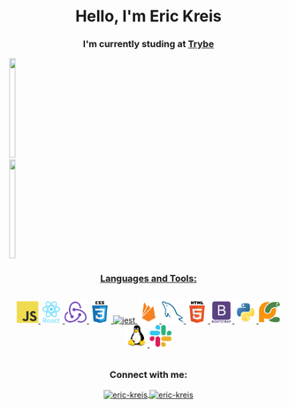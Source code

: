 <div> 
<h1 align="center">Hello, I'm Eric Kreis</h1>
  <h3 align="center"> I'm currently studing at <a href="https://www.betrybe.com/" target="_blank">Trybe</a></h3>

 <div style="display: flex">
  <a href="https://github.com/eric-kreis">
  <img height="180em" width="49%" src="https://github-readme-stats.vercel.app/api?username=eric-kreis&show_icons=true&theme=tokyonight&include_all_commits=true&count_private=true"/>
  <img height="179em" width="49%" src="https://github-readme-stats.vercel.app/api/top-langs/?username=eric-kreis&layout=compact&langs_count=7&theme=tokyonight"/>
</div>

<h3 align="center">Languages and Tools:</h3>
<div style="display: flex; justify-content: space-around" width: "100%">
 <p align="center"> 
  <a href="https://developer.mozilla.org/en-US/docs/Web/JavaScript" target="_blank">
   <img src="https://raw.githubusercontent.com/devicons/devicon/master/icons/javascript/javascript-original.svg" alt="javascript" width="40" height="40"/>
  </a>
  <a href="https://reactjs.org" target="_blank">
   <img src="https://raw.githubusercontent.com/devicons/devicon/master/icons/react/react-original-wordmark.svg" alt="react" width="40" height="40"/>
  </a>
  <a href="https://redux.js.org" target="_blank">
   <img src="https://raw.githubusercontent.com/devicons/devicon/master/icons/redux/redux-original.svg" alt="redux" width="40" height="40"/>
  </a>
  <a href="https://www.w3schools.com/css/" target="_blank">
   <img src="https://raw.githubusercontent.com/devicons/devicon/master/icons/css3/css3-original-wordmark.svg" alt="css3" width="40" height="40"/>
  </a>
  <a href="https://jestjs.io" target="_blank">
   <img src="https://www.vectorlogo.zone/logos/jestjsio/jestjsio-icon.svg" alt="jest" width="40" height="40"/>
  </a>
  <a href="https://firebase.google.com" target="_blank">
   <img src="https://raw.githubusercontent.com/devicons/devicon/master/icons/firebase/firebase-plain.svg" alt="firebase" width="40" height="40"/>
  </a>
  <a href="https://www.mysql.com" target="_blank">
   <img src="https://raw.githubusercontent.com/devicons/devicon/master/icons/mysql/mysql-original.svg" alt="mysql" width="40" height="40"/>
  </a>
  <a href="https://www.w3.org/html" target="_blank">
   <img src="https://raw.githubusercontent.com/devicons/devicon/master/icons/html5/html5-original-wordmark.svg" alt="html5" width="40" height="40"/>
  </a>
  <a href="https://getbootstrap.com" target="_blank">
   <img src="https://raw.githubusercontent.com/devicons/devicon/master/icons/bootstrap/bootstrap-plain-wordmark.svg" alt="bootstrap" width="40" height="40"/>
  </a>
  <a href="https://www.python.org" target="_blank">
   <img src="https://raw.githubusercontent.com/devicons/devicon/master/icons/python/python-original.svg" alt="linux" width="40" height="40"/>
  </a>
  <a href="https://www.jetbrains.com/pt-br/pycharm" target="_blank">
   <img src="https://raw.githubusercontent.com/devicons/devicon/master/icons/pycharm/pycharm-original.svg" alt="linux" width="40" height="40"/>
  </a>
  <a href="https://www.linux.org" target="_blank">
   <img src="https://raw.githubusercontent.com/devicons/devicon/master/icons/linux/linux-original.svg" alt="linux" width="40" height="40"/>
  </a>
  <a href="https://slack.com/intl/pt-br" target="_blank">
   <img src="https://raw.githubusercontent.com/devicons/devicon/master/icons/slack/slack-original.svg" alt="slack" width="40" height="40"/>
  </a>
 </p>
</div>
 
<h3 align="center">Connect with me:</h3>
<p align="center">
<a href="https://linkedin.com/in/eric-alfinito-kreis" target="_blank">
  <img align="center" src="https://raw.githubusercontent.com/rahuldkjain/github-profile-readme-generator/master/src/images/icons/Social/linked-in-alt.svg" alt="eric-kreis" height="30" width="40" />
 </a>
<a href="https://instagram.com/eric_kreis" target="_blank">
  <img align="center" src="https://raw.githubusercontent.com/rahuldkjain/github-profile-readme-generator/master/src/images/icons/Social/instagram.svg" alt="eric-kreis" height="30" width="40" />
</a>
</p>
